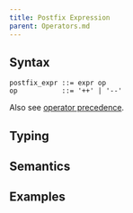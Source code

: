 ```yaml
---
title: Postfix Expression
parent: Operators.md
---
```


## Syntax

```
postfix_expr ::= expr op
op           ::= '++' | '--'
```
Also see [operator precedence](https://github.com/AnyDSL/anydsl/wiki/Expressions#precedence).

## Typing

## Semantics

## Examples

```rust
```
